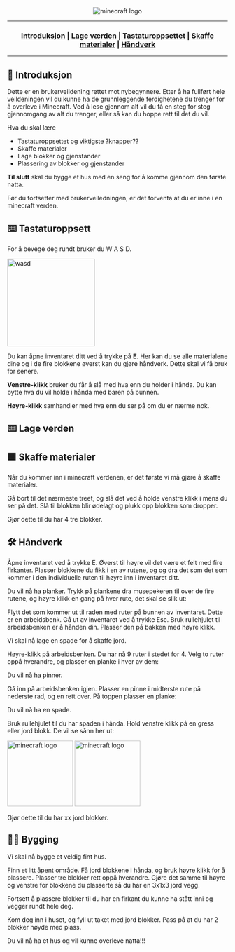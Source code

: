  <div align="center">
   <img src="https://github.com/mpu69/minecraft-brukerveiledning/assets/118540201/d7f01d0d-515a-4d77-acf0-a71f392137e0" alt="minecraft logo" width="auto" height="auto">
 </div>

 ---

<h3 align="center">
  
  [Introduksjon](#-introduksjon) |
  [Lage værden](#%EF%B8%8F-tastaturoppsett) |
  [Tastaturoppsettet](#%EF%B8%8F-tastaturoppsett) |
  [Skaffe materialer](#-skaffe-materialer) |
  [Håndverk](#%EF%B8%8F-h%C3%A5ndverk)
  
</h3>

---

 ## 🏁 Introduksjon

Dette er en brukerveildening rettet mot nybegynnere. Etter å ha fullført hele veildeningen vil du kunne ha de grunnleggende ferdighetene du trenger for å overleve i Minecraft. Ved å lese gjennom alt vil du få en steg for steg gjennomgang av alt du trenger, eller så kan du hoppe rett til det du vil.

Hva du skal lære
* Tastaturoppsettet og viktigste ?knapper??
* Skaffe materialer
* Lage blokker og gjenstander
* Plassering av blokker og gjenstander

**Til slutt** skal du bygge et hus med en seng for å komme gjennom den første natta.

Før du fortsetter med brukerveiledningen, er det forventa at du er inne i en minecraft verden.

## ⌨️ Tastaturoppsett

For å bevege deg rundt bruker du W A S D.

  <img src="https://github.com/mpu69/minecraft-brukerveiledning/assets/118540201/5a06813b-f608-4bab-a4de-4eb85e022b43" alt="wasd" width="200" height="auto">

Du kan åpne inventaret ditt ved å trykke på **E**. Her kan du se alle materialene dine og i de fire blokkene øverst kan du gjøre håndverk. Dette skal vi få bruk for senere.

**Venstre-klikk** bruker du får å slå med hva enn du holder i hånda. Du kan bytte hva du vil holde i hånda med baren på bunnen.

**Høyre-klikk** samhandler med hva enn du ser på om du er nærme nok.

## ⌨️ Lage verden


## 🟩 Skaffe materialer

Når du kommer inn i minecraft verdenen, er det første vi må gjøre å skaffe materialer.

Gå bort til det nærmeste treet, og slå det ved å holde venstre klikk i mens du ser på det. Slå til blokken blir ødelagt og plukk opp blokken som dropper.

Gjør dette til du har 4 tre blokker.


## 🛠️ Håndverk

Åpne inventaret ved å trykke E. Øverst til høyre vil det være et felt med fire firkanter. Plasser blokkene du fikk i en av rutene, og og dra det som det som kommer i den individuelle ruten til høyre inn i inventaret ditt.

Du vil nå ha planker. Trykk på plankene dra musepekeren til over de fire rutene, og høyre klikk en gang på hver rute, det skal se slik ut:

Flytt det som kommer ut til raden med ruter på bunnen av inventaret. Dette er en arbeidsbenk. Gå ut av inventaret ved å trykke Esc. Bruk rullehjulet til arbeidsbenken er å hånden din. Plasser den på bakken med høyre klikk.

Vi skal nå lage en spade for å skaffe jord.

Høyre-klikk på arbeidsbenken. Du har nå 9 ruter i stedet for 4. Velg to ruter oppå hverandre, og plasser en planke i hver av dem: 

Du vil nå ha pinner.

Gå inn på arbeidsbenken igjen. Plasser en pinne i midterste rute på nederste rad, og en rett over. På toppen plasser en planke:

Du vil nå ha en spade.

Bruk rullehjulet til du har spaden i hånda. Hold venstre klikk på en gress eller jord blokk. De vil se sånn her ut:

<div>
  <img src="https://github.com/eliasuran/minecraft-brukerveiledning/assets/118540201/0fd1466f-29e7-4c4e-bb7c-efea345f8b4c" alt="minecraft logo" width="150" height="150">
   <img src="https://github.com/eliasuran/minecraft-brukerveiledning/assets/118540201/4b86a1c8-18b9-4d68-a2e0-e35c574ab788" alt="minecraft logo" width="150" height="150">
</div>


Gjør dette til du har xx jord blokker.

## 👷‍♂️ Bygging

Vi skal nå bygge et veldig fint hus.

Finn et litt åpent område. Få jord blokkene i hånda, og bruk høyre klikk for å plassere. Plasser tre blokker rett oppå hverandre. Gjøre det samme til høyre og venstre for blokkene du plasserte så du har en 3x1x3 jord vegg.

Fortsett å plassere blokker til du har en firkant du kunne ha stått inni og vegger rundt hele deg. 

Kom deg inn i huset, og fyll ut taket med jord blokker. Pass på at du har 2 blokker høyde med plass.

Du vil nå ha et hus og vil kunne overleve natta!!!
